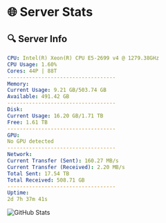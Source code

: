 # 🌐 Server Stats
## 🔍 Server Info
```yaml
CPU: Intel(R) Xeon(R) CPU E5-2699 v4 @ 1279.38GHz
CPU Usage: 1.60%
Cores: 44P | 88T
-----------------------------------
Memory:
Current Usage: 9.21 GB/503.74 GB
Available: 491.42 GB
-----------------------------------
Disk:
Current Usage: 16.20 GB/1.71 TB
Free: 1.61 TB
-----------------------------------
GPU:
No GPU detected
-----------------------------------
Network:
Current Transfer (Sent): 160.27 MB/s
Current Transfer (Received): 2.20 MB/s
Total Sent: 17.54 TB
Total Received: 508.71 GB
-----------------------------------
Uptime:
2d 7h 37m 41s
```
![GitHub Stats](https://img.shields.io/badge/Updated-2025-02-10_06:20:59-blue)